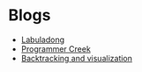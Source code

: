 # Blogs

- [Labuladong](https://labuladong.gitbook.io/algo-en)
- [Programmer Creek](https://www.programcreek.com/category/java-2/algorithms/)
- [Backtracking and visualization](https://o2.edu.vn/thuat-toan-quay-lui-va-minh-hoa/)